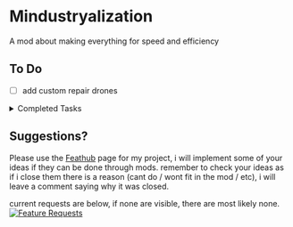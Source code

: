 # Mindustryalization
A mod about making everything for speed and efficiency

## To Do

- [ ] add custom repair drones

<details><summary>Completed Tasks</summary>
  
- [x] add phase fabric extractor
- [x] add silicon extractor
- [x] add light launcher

</details>

## Suggestions?
Please use the [Feathub](https://feathub.com/Vortetty/Mindustryalization "Feature Requests") page for my project, i will implement some of your ideas if they can be done through mods. remember to check your ideas as if i close them there is a reason (cant do / wont fit in the mod / etc), i will leave a comment saying why it was closed.

current requests are below, if none are visible, there are most likely none.
[![Feature Requests](https://feathub.com/Vortetty/Mindustryalization?format=svg)](https://feathub.com/Vortetty/Mindustryalization)


<script type='text/javascript'>
  
  function disableClick(input){
    input.checked == true ? input.checked = false : input.checked = true;
  }
  document.querySelectorAll('[]');
  function load() {
    document.querySelectorAll('input[disabled]').disabled = false;
    document.querySelectorAll('input').onclick = 'disableClick(this);';
  }
</script>


<tag onload="load"></tag>
